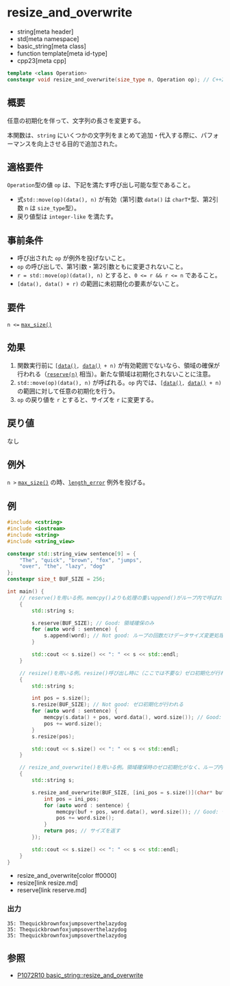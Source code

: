 # resize_and_overwrite
* string[meta header]
* std[meta namespace]
* basic_string[meta class]
* function template[meta id-type]
* cpp23[meta cpp]

```cpp
template <class Operation>
constexpr void resize_and_overwrite(size_type n, Operation op); // C++23
```

## 概要
任意の初期化を伴って、文字列の長さを変更する。

本関数は、`string` にいくつかの文字列をまとめて追加・代入する際に、パフォーマンスを向上させる目的で追加された。


## 適格要件

`Operation`型の値 `op` は、下記を満たす呼び出し可能な型であること。

- 式`std::move(op)(data(), n)` が有効（第1引数 `data()` は `charT*`型、第2引数 `n` は `size_type`型）。
- 戻り値型は `integer-like` を満たす。


## 事前条件

- 呼び出された `op` が例外を投げないこと。
- `op` の呼び出しで、第1引数・第2引数ともに変更されないこと。
- `r = std::move(op)(data(), n)` とすると、`0 <= r && r <= n` であること。
- `[data(), data() + r)` の範囲に未初期化の要素がないこと。


## 要件
`n <=` [`max_size()`](max_size.md)


## 効果
1. 関数実行前に `[`[`data()`](data.md)`, `[`data()`](data.md)` + n)` が有効範囲でないなら、領域の確保が行われる（[`reserve(n)`](reserve.md) 相当）。新たな領域は初期化されないことに注意。
1. `std::move(op)(data(), n)` が呼ばれる。`op` 内では、`[`[`data()`](data.md)`, `[`data()`](data.md)` + n)` の範囲に対して任意の初期化を行う。
1. `op` の戻り値を `r` とすると、サイズを `r` に変更する。


## 戻り値
なし


## 例外
`n >` [`max_size()`](max_size.md) の時、[`length_error`](/reference/stdexcept.md) 例外を投げる。


## 例
```cpp example
#include <cstring>
#include <iostream>
#include <string>
#include <string_view>

constexpr std::string_view sentence[9] = {
    "The", "quick", "brown", "fox", "jumps",
    "over", "the", "lazy", "dog"
};
constexpr size_t BUF_SIZE = 256;

int main() {
    // reserve()を用いる例。memcpy()よりも処理の重いappend()がループ内で呼ばれる
    {
        std::string s;

        s.reserve(BUF_SIZE); // Good: 領域確保のみ
        for (auto word : sentence) {
            s.append(word); // Not good: ループの回数だけデータサイズ変更処理が行われる
        }

        std::cout << s.size() << ": " << s << std::endl;
    }

    // resize()を用いる例。resize()呼び出し時に（ここでは不要な）ゼロ初期化が行われる
    {
        std::string s;

        int pos = s.size();
        s.resize(BUF_SIZE); // Not good: ゼロ初期化が行われる
        for (auto word : sentence) {
            memcpy(s.data() + pos, word.data(), word.size()); // Good: データコピーのみ
            pos += word.size();
        }
        s.resize(pos);

        std::cout << s.size() << ": " << s << std::endl;
    }

    // resize_and_overwrite()を用いる例。領域確保時のゼロ初期化がなく、ループ内ではmemcpy()呼ぶ
    {
        std::string s;

        s.resize_and_overwrite(BUF_SIZE, [ini_pos = s.size()](char* buf, size_t buf_size) { // Good: ゼロ初期化は行われない
            int pos = ini_pos;
            for (auto word : sentence) {
                memcpy(buf + pos, word.data(), word.size()); // Good: データコピーのみ
                pos += word.size();
            }
            return pos; // サイズを返す
        });

        std::cout << s.size() << ": " << s << std::endl;
    }
}
```
* resize_and_overwrite[color ff0000]
* resize[link resize.md]
* reserve[link reserve.md]

### 出力
```
35: Thequickbrownfoxjumpsoverthelazydog
35: Thequickbrownfoxjumpsoverthelazydog
35: Thequickbrownfoxjumpsoverthelazydog
```

## 参照

- [P1072R10 basic_string::resize_and_overwrite](https://www.open-std.org/jtc1/sc22/wg21/docs/papers/2021/p1072r10.html)
